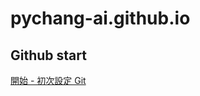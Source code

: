 # pychang-ai.github.io

## Github start

<a href="https://git-scm.com/book/zh-tw/v2/%E9%96%8B%E5%A7%8B-%E5%88%9D%E6%AC%A1%E8%A8%AD%E5%AE%9A-Git" >開始 - 初次設定 Git</a>
